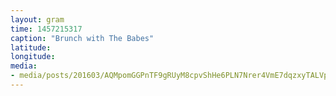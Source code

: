 ```yaml
---
layout: gram
time: 1457215317
caption: "Brunch with The Babes"
latitude: 
longitude: 
media:
- media/posts/201603/AQMpomGGPnTF9gRUyM8cpvShHe6PLN7Nrer4VmE7dqzxyTALVpRbVHWUhsR5MUKcUsM6HhKsX3SS1giAYRftip1A34nvDj_0fqM_17844996151088039.mp4
---
```

